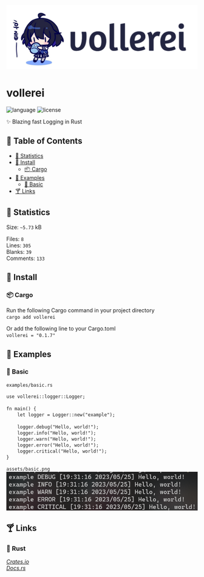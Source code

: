 # ![vollerei](assets/logo.png)

# vollerei

![language](https://img.shields.io/badge/language-Rust-ffc9bb)
![license](https://img.shields.io/badge/license-MIT-cafffe)

✨ Blazing fast Logging in Rust

## 🌼 Table of Contents
- [🥝 Statistics](#🥝-statistics)
- [💐 Install](#💐-install)
    - [📦 Cargo](#📦-cargo)
- [🍹 Examples](#🍹-examples)
    - [🍓 Basic](#🍓-basic)
- [🍸 Links](#🍸-links)

## 🥝 Statistics
Size: `~5.73` kB

Files: `8` \
Lines: `305` \
Blanks: `39` \
Comments: `133`

## 💐 Install

### 📦 Cargo
Run the following Cargo command in your project directory\
`cargo add vollerei`

Or add the following line to your Cargo.toml\
`vollerei = "0.1.7"`

## 🍹 Examples

### 🍓 Basic
`examples/basic.rs`
```
use vollerei::logger::Logger;

fn main() {
    let logger = Logger::new("example");

    logger.debug("Hello, world!");
    logger.info("Hello, world!");
    logger.warn("Hello, world!");
    logger.error("Hello, world!");
    logger.critical("Hello, world!");
}
```
`assets/basic.png`
![basic](assets/basic.png)

## 🍸 Links
### 🦀 Rust
[*Crates.io*](https://crates.io/crates/vollerei)\
[*Docs.rs*](https://docs.rs/vollerei)